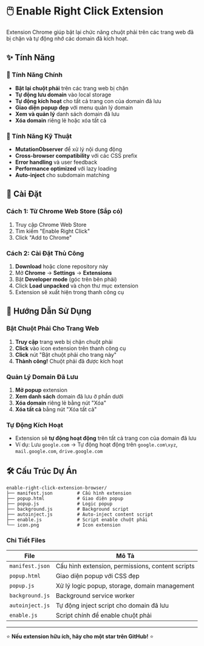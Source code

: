 # 🖱️ Enable Right Click Extension

Extension Chrome giúp bật lại chức năng chuột phải trên các trang web đã bị chặn và tự động nhớ các domain đã kích hoạt.

## ✨ Tính Năng

### 🎯 Tính Năng Chính
- **Bật lại chuột phải** trên các trang web bị chặn
- **Tự động lưu domain** vào local storage
- **Tự động kích hoạt** cho tất cả trang con của domain đã lưu
- **Giao diện popup đẹp** với menu quản lý domain
- **Xem và quản lý** danh sách domain đã lưu
- **Xóa domain** riêng lẻ hoặc xóa tất cả

### 🔧 Tính Năng Kỹ Thuật
- **MutationObserver** để xử lý nội dung động
- **Cross-browser compatibility** với các CSS prefix
- **Error handling** và user feedback
- **Performance optimized** với lazy loading
- **Auto-inject** cho subdomain matching

## 🚀 Cài Đặt

### Cách 1: Từ Chrome Web Store (Sắp có)
1. Truy cập Chrome Web Store
2. Tìm kiếm "Enable Right Click"
3. Click "Add to Chrome"

### Cách 2: Cài Đặt Thủ Công
1. **Download** hoặc clone repository này
2. Mở **Chrome** → **Settings** → **Extensions**
3. Bật **Developer mode** (góc trên bên phải)
4. Click **Load unpacked** và chọn thư mục extension
5. Extension sẽ xuất hiện trong thanh công cụ

## 📖 Hướng Dẫn Sử Dụng

### Bật Chuột Phải Cho Trang Web
1. **Truy cập** trang web bị chặn chuột phải
2. **Click** vào icon extension trên thanh công cụ
3. **Click** nút "Bật chuột phải cho trang này"
4. **Thành công!** Chuột phải đã được kích hoạt

### Quản Lý Domain Đã Lưu
1. **Mở popup** extension
2. **Xem danh sách** domain đã lưu ở phần dưới
3. **Xóa domain** riêng lẻ bằng nút "Xóa"
4. **Xóa tất cả** bằng nút "Xóa tất cả"

### Tự Động Kích Hoạt
- Extension sẽ **tự động hoạt động** trên tất cả trang con của domain đã lưu
- Ví dụ: Lưu `google.com` → Tự động hoạt động trên `google.com\xyz`, `mail.google.com`, `drive.google.com`

## 🛠️ Cấu Trúc Dự Án

```
enable-right-click-extension-browser/
├── manifest.json         # Cấu hình extension
├── popup.html            # Giao diện popup
├── popup.js              # Logic popup
├── background.js         # Background script
├── autoinject.js         # Auto-inject content script
├── enable.js             # Script enable chuột phải
└── icon.png              # Icon extension
```

### Chi Tiết Files

| File | Mô Tả |
|------|-------|
| `manifest.json` | Cấu hình extension, permissions, content scripts |
| `popup.html` | Giao diện popup với CSS đẹp |
| `popup.js` | Xử lý logic popup, storage, domain management |
| `background.js` | Background service worker |
| `autoinject.js` | Tự động inject script cho domain đã lưu |
| `enable.js` | Script chính để enable chuột phải |

---

⭐ **Nếu extension hữu ích, hãy cho một star trên GitHub!** ⭐ 